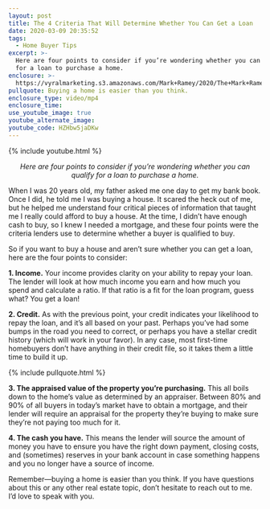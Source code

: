 ```yaml
---
layout: post
title: The 4 Criteria That Will Determine Whether You Can Get a Loan
date: 2020-03-09 20:35:52
tags:
  - Home Buyer Tips
excerpt: >-
  Here are four points to consider if you’re wondering whether you can qualify
  for a loan to purchase a home.
enclosure: >-
  https://vyralmarketing.s3.amazonaws.com/Mark+Ramey/2020/The+Mark+Ramey+Group-+%5B21-24%5D+_+Can+I+Get+a+Home+Loan_.mp4
pullquote: Buying a home is easier than you think.
enclosure_type: video/mp4
enclosure_time:
use_youtube_image: true
youtube_alternate_image:
youtube_code: HZHbw5jaDKw
---
```


{% include youtube.html %}

<p style="text-align: center;"><em>Here are four points to consider if you’re wondering whether you can qualify for a loan to purchase a home.</em></p>

When I was 20 years old, my father asked me one day to get my bank book. Once I did, he told me I was buying a house. It scared the heck out of me, but he helped me understand four critical pieces of information that taught me I really could afford to buy a house. At the time, I didn’t have enough cash to buy, so I knew I needed a mortgage, and these four points were the criteria lenders use to determine whether a buyer is qualified to buy.

So if you want to buy a house and aren’t sure whether you can get a loan, here are the four points to consider:

**1\. Income.** Your income provides clarity on your ability to repay your loan. The lender will look at how much income you earn and how much you spend and calculate a ratio. If that ratio is a fit for the loan program, guess what? You get a loan\!&nbsp;

**2\. Credit.** As with the previous point, your credit indicates your likelihood to repay the loan, and it’s all based on your past. Perhaps you’ve had some bumps in the road you need to correct, or perhaps you have a stellar credit history (which will work in your favor). In any case, most first-time homebuyers don’t have anything in their credit file, so it takes them a little time to build it up.

{% include pullquote.html %}

**3\. The appraised value of the property you’re purchasing.** This all boils down to the home’s value as determined by an appraiser. Between 80% and 90% of all buyers in today’s market have to obtain a mortgage, and their lender will require an appraisal for the property they’re buying to make sure they’re not paying too much for it.&nbsp;

**4\. The cash you have.** This means the lender will source the amount of money you have to ensure you have the right down payment, closing costs, and (sometimes) reserves in your bank account in case something happens and you no longer have a source of income.&nbsp;

Remember—buying a home is easier than you think. If you have questions about this or any other real estate topic, don’t hesitate to reach out to me. I’d love to speak with you.